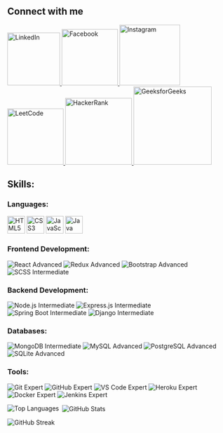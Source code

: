 ## Connect with me
<p align="left">
  <a href="https://www.linkedin.com/in/java-abhijeet/">
    <img src="https://img.shields.io/badge/LinkedIn-blue?style=flat-square&logo=linkedin&logoColor=white" alt="LinkedIn" width="120"/>
  </a>
  <a href="https://www.facebook.com/profile.php?id=100035690567591">
    <img src="https://img.shields.io/badge/Facebook-blue?style=flat-square&logo=facebook&logoColor=white" alt="Facebook" width="128"/>
  </a>
  <a href="https://www.instagram.com/abhijeet2532002/">
    <img src="https://img.shields.io/badge/Instagram-E4405F?style=flat-square&logo=instagram&logoColor=white" alt="Instagram" width="138"/>
  </a>
  <a href="https://leetcode.com/u/abhijeetkumar2532002/">
    <img src="https://img.shields.io/badge/LeetCode-FFA116?style=flat-square&logo=leetcode&logoColor=black" alt="LeetCode" width="128"/>
  </a>
  <a href="https://www.hackerrank.com/profile/abhijeetkumar251">
    <img src="https://img.shields.io/badge/HackerRank-2EC866?style=flat-square&logo=hackerrank&logoColor=white" alt="HackerRank" width="152"/>
  </a>
  <a href="https://www.geeksforgeeks.org/user/abhijeetkumar2532002/">
    <img src="https://img.shields.io/badge/GeeksforGeeks-0F9D58?style=flat-square&logo=geeksforgeeks&logoColor=white" alt="GeeksforGeeks" width="178"/>
  </a>
</p>

## Skills:

### Languages:
<p align="left">
  <img src="https://img.shields.io/badge/HTML5-Expert-orange" alt="HTML5 Expert" height="40">
  <img src="https://img.shields.io/badge/CSS3-Advanced-blue" alt="CSS3 Advanced" height="40">
  <img src="https://img.shields.io/badge/JavaScript-Intermediate-yellow" alt="JavaScript Intermediate" height="40">
  <img src="https://img.shields.io/badge/Java-Expert-orange" alt="Java Expert" height="40">
</p>

### Frontend Development:
<p align="left">
  <img src="https://img.shields.io/badge/React-Advanced-blue" alt="React Advanced">
  <img src="https://img.shields.io/badge/Redux-Advanced-blue" alt="Redux Advanced">
  <img src="https://img.shields.io/badge/Bootstrap-Advanced-blue" alt="Bootstrap Advanced">
  <img src="https://img.shields.io/badge/SCSS-Intermediate-yellow" alt="SCSS Intermediate">
</p>

### Backend Development:
<p align="left">
  <img src="https://img.shields.io/badge/Node.js-Intermediate-yellow" alt="Node.js Intermediate">
  <img src="https://img.shields.io/badge/Express.js-Intermediate-yellow" alt="Express.js Intermediate">
  <img src="https://img.shields.io/badge/Spring Boot-Intermediate-yellow" alt="Spring Boot Intermediate">
  <img src="https://img.shields.io/badge/Django-Intermediate-yellow" alt="Django Intermediate">
</p>

### Databases:
<p align="left">
  <img src="https://img.shields.io/badge/MongoDB-Intermediate-yellow" alt="MongoDB Intermediate">
  <img src="https://img.shields.io/badge/MySQL-Advanced-blue" alt="MySQL Advanced">
  <img src="https://img.shields.io/badge/PostgreSQL-Advanced-blue" alt="PostgreSQL Advanced">
  <img src="https://img.shields.io/badge/SQLite-Advanced-blue" alt="SQLite Advanced">
</p>

### Tools:
<p align="left">
  <img src="https://img.shields.io/badge/Git-Expert-orange" alt="Git Expert">
  <img src="https://img.shields.io/badge/GitHub-Expert-orange" alt="GitHub Expert">
  <img src="https://img.shields.io/badge/VS Code-Expert-orange" alt="VS Code Expert">
  <img src="https://img.shields.io/badge/Heroku-Expert-orange" alt="Heroku Expert">
  <img src="https://img.shields.io/badge/Docker-Expert-orange" alt="Docker Expert">
  <img src="https://img.shields.io/badge/Jenkins-Expert-orange" alt="Jenkins Expert">
</p>

<p>
  <img align="left" src="https://github-readme-stats.vercel.app/api/top-langs?username=abhijeet2532002&show_icons=true&locale=en&layout=compact" alt="Top Languages" />
</p>

<p>&nbsp;<img align="center" src="https://github-readme-stats.vercel.app/api?username=abhijeet2532002&show_icons=true&locale=en" alt="GitHub Stats" /></p>

<p>
  <img align="center" src="https://github-readme-streak-stats.herokuapp.com/?user=abhijeet2532002" alt="GitHub Streak" />
</p>

